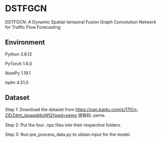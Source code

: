 # DSTFGCN

DSTFGCN: A Dynamic Spatial-temporal Fusion Graph Convolution Network for Traffic Flow Forecasting

## Environment

Python 3.6.12

PyTorch 1.6.0

NumPy 1.19.1

tqdm 4.51.0

## Dataset

Step 1: Download the dataset from https://pan.baidu.com/s/17ICn-ZIDZdm\_bpaqqbbsWQ?pwd=pems 提取码: pems.

Step 2: Put the four .npz files into their respective folders.

Step 3: Run pre\_process\_data.py to obtain input for the model.


